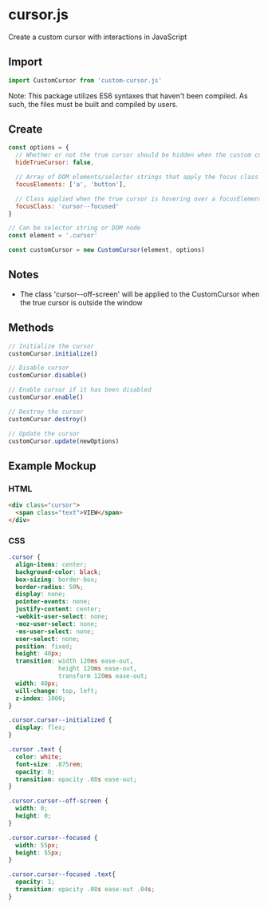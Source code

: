 # cursor.js
Create a custom cursor with interactions in JavaScript

## Import  
``` js
import CustomCursor from 'custom-cursor.js'
```
Note: This package utilizes ES6 syntaxes that haven't been compiled. As such, the files must be built and compiled by users.


## Create
``` js
const options = {
  // Whether or not the true cursor should be hidden when the custom cursor is initialized
  hideTrueCursor: false,

  // Array of DOM elements/selector strings that apply the focus class on hover
  focusElements: ['a', 'button'],

  // Class applied when the true cursor is hovering over a focusElement
  focusClass: 'cursor--focused'
}

// Can be selector string or DOM node
const element = '.cursor'

const customCursor = new CustomCursor(element, options)
```

## Notes
- The class 'cursor--off-screen' will be applied to the CustomCursor when the true cursor is outside the window

## Methods
``` js
// Initialize the cursor
customCursor.initialize()

// Disable cursor
customCursor.disable()

// Enable cursor if it has been disabled
customCursor.enable()

// Destroy the cursor
customCursor.destroy()

// Update the cursor
customCursor.update(newOptions)
```

## Example Mockup
### HTML
``` html
<div class="cursor">
  <span class="text">VIEW</span>
</div>
```

### CSS
``` css
.cursor {
  align-items: center;
  background-color: black;
  box-sizing: border-box;
  border-radius: 50%;
  display: none;
  pointer-events: none;
  justify-content: center;
  -webkit-user-select: none;
  -moz-user-select: none;
  -ms-user-select: none;
  user-select: none;
  position: fixed;
  height: 40px;
  transition: width 120ms ease-out,
              height 120ms ease-out,
              transform 120ms ease-out;
  width: 40px;
  will-change: top, left;
  z-index: 1000;
}

.cursor.cursor--initialized {
  display: flex;
}

.cursor .text {
  color: white;
  font-size: .875rem;
  opacity: 0;
  transition: opacity .08s ease-out;
}

.cursor.cursor--off-screen {
  width: 0;
  height: 0;
}

.cursor.cursor--focused {
  width: 55px;
  height: 55px;
}

.cursor.cursor--focused .text{
  opacity: 1;
  transition: opacity .08s ease-out .04s;
}
```
